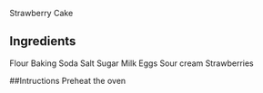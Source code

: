 Strawberry Cake
## Ingredients
Flour
Baking Soda
Salt
Sugar
Milk
Eggs
Sour cream
Strawberries


##Intructions
Preheat the oven
